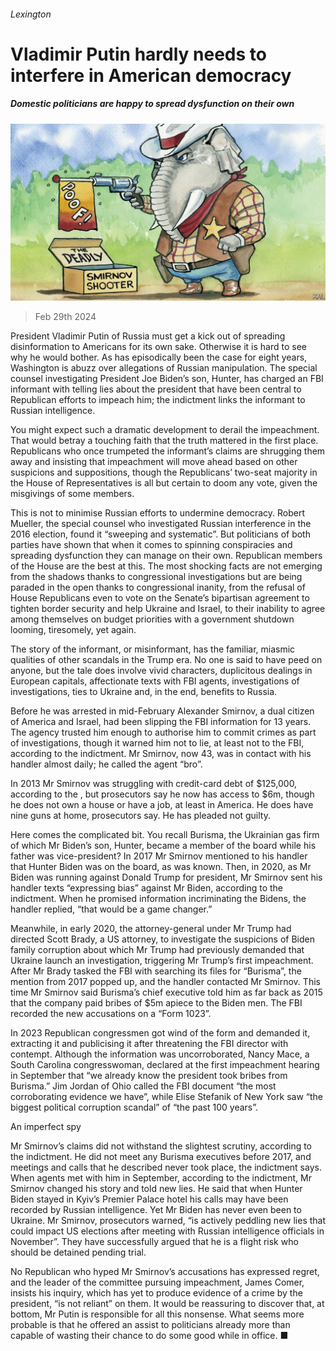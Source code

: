 ###### Lexington

# Vladimir Putin hardly needs to interfere in American democracy 

##### Domestic politicians are happy to spread dysfunction on their own 

![image](images/20240302_USD000.jpg) 

> Feb 29th 2024 

President Vladimir Putin of Russia must get a kick out of spreading disinformation to Americans for its own sake. Otherwise it is hard to see why he would bother. As has episodically been the case for eight years, Washington is abuzz over allegations of Russian manipulation. The special counsel investigating President Joe Biden’s son, Hunter, has charged an FBI informant with telling lies about the president that have been central to Republican efforts to impeach him; the indictment links the informant to Russian intelligence.

You might expect such a dramatic development to derail the impeachment. That would betray a touching faith that the truth mattered in the first place. Republicans who once trumpeted the informant’s claims are shrugging them away and insisting that impeachment will move ahead based on other suspicions and suppositions, though the Republicans’ two-seat majority in the House of Representatives is all but certain to doom any vote, given the misgivings of some members. 

This is not to minimise Russian efforts to undermine democracy. Robert Mueller, the special counsel who investigated Russian interference in the 2016 election, found it “sweeping and systematic”. But politicians of both parties have shown that when it comes to spinning conspiracies and spreading dysfunction they can manage on their own. Republican members of the House are the best at this. The most shocking facts are not emerging from the shadows thanks to congressional investigations but are being paraded in the open thanks to congressional inanity, from the refusal of House Republicans even to vote on the Senate’s bipartisan agreement to tighten border security and help Ukraine and Israel, to their inability to agree among themselves on budget priorities with a government shutdown looming, tiresomely, yet again. 

The story of the informant, or misinformant, has the familiar, miasmic qualities of other scandals in the Trump era. No one is said to have peed on anyone, but the tale does involve vivid characters, duplicitous dealings in European capitals, affectionate texts with FBI agents, investigations of investigations, ties to Ukraine and, in the end, benefits to Russia. 

Before he was arrested in mid-February Alexander Smirnov, a dual citizen of America and Israel, had been slipping the FBI information for 13 years. The agency trusted him enough to authorise him to commit crimes as part of investigations, though it warned him not to lie, at least not to the FBI, according to the indictment. Mr Smirnov, now 43, was in contact with his handler almost daily; he called the agent “bro”. 

In 2013 Mr Smirnov was struggling with credit-card debt of $125,000, according to the , but prosecutors say he now has access to $6m, though he does not own a house or have a job, at least in America. He does have nine guns at home, prosecutors say. He has pleaded not guilty. 

Here comes the complicated bit. You recall Burisma, the Ukrainian gas firm of which Mr Biden’s son, Hunter, became a member of the board while his father was vice-president? In 2017 Mr Smirnov mentioned to his handler that Hunter Biden was on the board, as was known. Then, in 2020, as Mr Biden was running against Donald Trump for president, Mr Smirnov sent his handler texts “expressing bias” against Mr Biden, according to the indictment. When he promised information incriminating the Bidens, the handler replied, “that would be a game changer.”

Meanwhile, in early 2020, the attorney-general under Mr Trump had directed Scott Brady, a US attorney, to investigate the suspicions of Biden family corruption about which Mr Trump had previously demanded that Ukraine launch an investigation, triggering Mr Trump’s first impeachment. After Mr Brady tasked the FBI with searching its files for “Burisma”, the mention from 2017 popped up, and the handler contacted Mr Smirnov. This time Mr Smirnov said Burisma’s chief executive told him as far back as 2015 that the company paid bribes of $5m apiece to the Biden men. The FBI recorded the new accusations on a “Form 1023”. 

In 2023 Republican congressmen got wind of the form and demanded it, extracting it and publicising it after threatening the FBI director with contempt. Although the information was uncorroborated, Nancy Mace, a South Carolina congresswoman, declared at the first impeachment hearing in September that “we already know the president took bribes from Burisma.” Jim Jordan of Ohio called the FBI document “the most corroborating evidence we have”, while Elise Stefanik of New York saw “the biggest political corruption scandal” of “the past 100 years”.

An imperfect spy

Mr Smirnov’s claims did not withstand the slightest scrutiny, according to the indictment. He did not meet any Burisma executives before 2017, and meetings and calls that he described never took place, the indictment says. When agents met with him in September, according to the indictment, Mr Smirnov changed his story and told new lies. He said that when Hunter Biden stayed in Kyiv’s Premier Palace hotel his calls may have been recorded by Russian intelligence. Yet Mr Biden has never even been to Ukraine. Mr Smirnov, prosecutors warned, “is actively peddling new lies that could impact US elections after meeting with Russian intelligence officials in November”. They have successfully argued that he is a flight risk who should be detained pending trial. 

No Republican who hyped Mr Smirnov’s accusations has expressed regret, and the leader of the committee pursuing impeachment, James Comer, insists his inquiry, which has yet to produce evidence of a crime by the president, “is not reliant” on them. It would be reassuring to discover that, at bottom, Mr Putin is responsible for all this nonsense. What seems more probable is that he offered an assist to politicians already more than capable of wasting their chance to do some good while in office. ■






